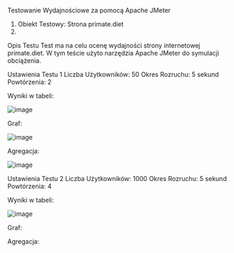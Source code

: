 
Testowanie Wydajnościowe za pomocą Apache JMeter
1. Obiekt Testowy: Strona primate.diet
2. 
Opis Testu
Test ma na celu ocenę wydajności strony internetowej primate.diet. W tym teście użyto narzędzia Apache JMeter do symulacji obciążenia.

Ustawienia Testu 1
Liczba Użytkowników: 50
Okres Rozruchu: 5 sekund
Powtórzenia: 2

Wyniki w tabeli:

![image](https://github.com/rutkowsm/PJATK-TAU/assets/37616390/c36018b7-383f-4f64-bd3a-b27c047b70cf)

Graf:

![image](https://github.com/rutkowsm/PJATK-TAU/assets/37616390/48138d3f-26db-4bb4-a54c-fc2fc03b1dac)

Agregacja:

![image](https://github.com/rutkowsm/PJATK-TAU/assets/37616390/4b21ad7f-8f4b-4448-a87d-3a5e959402e6)


Ustawienia Testu 2
Liczba Użytkowników: 1000
Okres Rozruchu: 5 sekund
Powtórzenia: 4

Wyniki w tabeli:

![image](https://github.com/rutkowsm/PJATK-TAU/assets/37616390/6aebf505-ac51-4068-bb60-ab9ee4ac9cbc)


Graf:



Agregacja:

